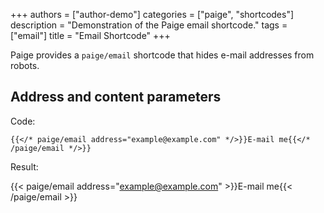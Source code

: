+++
authors = ["author-demo"]
categories = ["paige", "shortcodes"]
description = "Demonstration of the Paige email shortcode."
tags = ["email"]
title = "Email Shortcode"
+++

Paige provides a `paige/email` shortcode that hides e-mail addresses from robots.

<!--more-->

## Address and content parameters

Code:

```go-html-template
{{</* paige/email address="example@example.com" */>}}E-mail me{{</* /paige/email */>}}
```

Result:

{{< paige/email address="example@example.com" >}}E-mail me{{< /paige/email >}}
